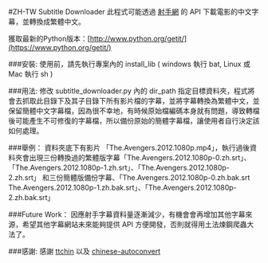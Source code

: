 ﻿#ZH-TW Subtitle Downloader
此程式可能透過 [射手網](http://www.shooter.cn/) 的 API 下載電影的中文字幕，並轉換成繁體中文。

獲取最新的Python版本：[http://www.python.org/getit/](https://www.python.org/getit/)

###安裝:
使用前，請先執行專案內的 install_lib ( windows 執行 bat, Linux 或 Mac 執行 sh )

###用法:
修改 subtitle_downloader.py 內的 dir_path 指定目標資料夾，程式將會去抓取此目錄下及其子目錄下所有影片檔的字幕，並將字幕轉換為繁體中文，並保留簡體中文字幕檔，因為很不幸地，有時候原始檔編碼本身就有問題，導致轉檔後可能產生不可修復的字幕檔，所以備份原始的簡體字幕檔，讓使用者自行決定該如何處理。

###舉例：
資料夾底下有影片 「The.Avengers.2012.1080p.mp4」，執行過後資料夾會出現三份轉換過的繁體版字幕「The.Avengers.2012.1080p-0.zh.srt」、「The.Avengers.2012.1080p-1.zh.srt」、「The.Avengers.2012.1080p-2.zh.srt」 和三份簡體版備份字幕、「The.Avengers.2012.1080p-0.zh.bak.srt The.Avengers.2012.1080p-1.zh.bak.srt」、「The.Avengers.2012.1080p-2.zh.bak.srt」

###Future Work：
因應射手字幕資料量逐漸減少，有機會會再增加其他字幕來源，希望其他字幕網站未來能夠提供 API 方便開發，否則就得用土法煉鋼爬蟲大法了。

###感謝:
感謝 [ttchin](https://github.com/ttchin/shooter-subtitle-downloader) 以及 [chinese-autoconvert](https://code.google.com/p/chinese-autoconvert/)
